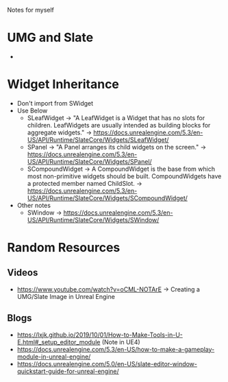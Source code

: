 Notes for myself

# UMG and Slate
* 

# Widget Inheritance
* Don't import from SWidget
* Use Below
    * SLeafWidget -> "A LeafWidget is a Widget that has no slots for children. LeafWidgets are usually intended as building blocks for aggregate widgets." -> https://docs.unrealengine.com/5.3/en-US/API/Runtime/SlateCore/Widgets/SLeafWidget/
    * SPanel -> "A Panel arranges its child widgets on the screen." -> https://docs.unrealengine.com/5.3/en-US/API/Runtime/SlateCore/Widgets/SPanel/
    * SCompoundWidget -> A CompoundWidget is the base from which most non-primitive widgets should be built. CompoundWidgets have a protected member named ChildSlot. -> https://docs.unrealengine.com/5.3/en-US/API/Runtime/SlateCore/Widgets/SCompoundWidget/
* Other notes
    * SWindow -> https://docs.unrealengine.com/5.3/en-US/API/Runtime/SlateCore/Widgets/SWindow/

# Random Resources
## Videos
- https://www.youtube.com/watch?v=oCML-NOTArE -> Creating a UMG/Slate Image in Unreal Engine

## Blogs
- https://lxjk.github.io/2019/10/01/How-to-Make-Tools-in-U-E.html#_setup_editor_module (Note in UE4)
- https://docs.unrealengine.com/5.3/en-US/how-to-make-a-gameplay-module-in-unreal-engine/
- https://docs.unrealengine.com/5.0/en-US/slate-editor-window-quickstart-guide-for-unreal-engine/
